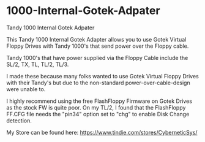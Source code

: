 # 1000-Internal-Gotek-Adpater
Tandy 1000 Internal Gotek Adpater

This Tandy 1000 Internal Gotek Adapter allows you to use Gotek Virtual Floppy Drives with Tandy 1000's that send power over the Floppy cable.

Tandy 1000's that have power supplied via the Floppy Cable include the SL/2, TX, TL, TL/2, TL/3.

I made these because many folks wanted to use Gotek Virtual Floppy Drives with their Tandy's but due to the non-standard power-over-cable-design were unable to.

I highly recommend using the free FlashFloppy Firmware on Gotek Drives as the stock FW is quite poor. On my TL/2, I found that the FlashFloppy FF.CFG file needs the "pin34" option set to "chg" to enable Disk Change detection.

My Store can be found here: https://www.tindie.com/stores/CyberneticSys/
